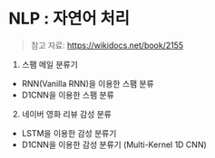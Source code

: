 # NLP : 자연어 처리
> 참고 자료: https://wikidocs.net/book/2155

1. 스팸 메일 분류기
  - RNN(Vanilla RNN)을 이용한 스팸 분류
  - D1CNN을 이용한 스팸 분류
2. 네이버 영화 리뷰 감성 분류
  - LSTM을 이용한 감성 분류기
  - D1CNN을 이용한 감성 분류기 (Multi-Kernel 1D CNN)

